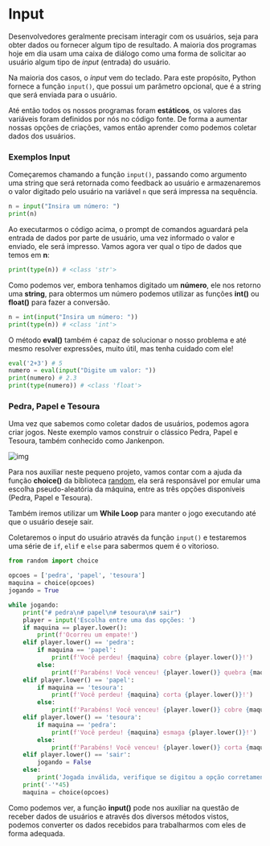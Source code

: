 # Input

Desenvolvedores geralmente precisam interagir com os usuários, seja para obter dados ou fornecer algum tipo de resultado. A maioria dos programas hoje em dia usam uma caixa de diálogo como uma forma de solicitar ao usuário algum tipo de *input* (entrada) do usuário.

Na maioria dos casos, o *input* vem do teclado. Para este propósito, Python fornece a função `input()`, que possui um parâmetro opcional, que é a string que será enviada para o usuário.

Até então todos os nossos programas foram **estáticos**, os valores das variáveis foram definidos por nós no código fonte. De forma a aumentar nossas opções de criações, vamos então aprender como podemos coletar dados dos usuários.

### Exemplos Input

Começaremos chamando a função `input()`, passando como argumento uma string que será retornada como feedback ao usuário e armazenaremos o valor digitado pelo usuário na variável `n` que será impressa na sequência.

```python
n = input("Insira um número: ")
print(n) 
```

Ao executarmos o código acima, o prompt de comandos aguardará pela entrada de dados por parte de usuário, uma vez informado o valor e enviado, ele será impresso. Vamos agora ver qual o tipo de dados que temos em **n**:

```python
print(type(n)) # <class 'str'>
```

Como podemos ver, embora tenhamos digitado um **número**, ele nos retorno uma **string**, para obtermos um número podemos utilizar as funções **int()** ou **float()** para fazer a conversão.

```python
n = int(input("Insira um número: "))
print(type(n)) # <class 'int'>
```

O método **eval()** também é capaz de solucionar o nosso problema e até mesmo resolver expressões, muito útil, mas tenha cuidado com ele!

```python
eval('2+3') # 5
numero = eval(input("Digite um valor: "))
print(numero) # 2.3
print(type(numero)) # <class 'float'>
```

### Pedra, Papel e Tesoura

Uma vez que sabemos como coletar dados de usuários, podemos agora criar jogos. Neste exemplo vamos construir o clássico Pedra, Papel e Tesoura, também conhecido como Jankenpon.

![img](https://raw.githubusercontent.com/the-akira/Python-Iluminado/master/Imagens/JanKenPon.png)

Para nos auxiliar neste pequeno projeto, vamos contar com a ajuda da função **choice()** da biblioteca [random](https://docs.python.org/3/library/random.html), ela será responsável por emular uma escolha pseudo-aleatória da máquina, entre as três opções disponíveis (Pedra, Papel e Tesoura).

Também iremos utilizar um **While Loop** para manter o jogo executando até que o usuário deseje sair.

Coletaremos o input do usuário através da função `input()` e testaremos uma série de `if`, `elif` e `else` para sabermos quem é o vitorioso.

```python
from random import choice

opcoes = ['pedra', 'papel', 'tesoura']
maquina = choice(opcoes)
jogando = True 

while jogando:
	print("# pedra\n# papel\n# tesoura\n# sair")
	player = input('Escolha entre uma das opções: ')
	if maquina == player.lower():
		print(f'Ocorreu um empate!')
	elif player.lower() == 'pedra':
		if maquina == 'papel':
			print(f'Você perdeu! {maquina} cobre {player.lower()}!')
		else:
			print(f'Parabéns! Você venceu! {player.lower()} quebra {maquina}!')
	elif player.lower() == 'papel':
		if maquina == 'tesoura':
			print(f'Você perdeu! {maquina} corta {player.lower()}!')
		else:
			print(f'Parabéns! Você venceu! {player.lower()} cobre {maquina}!')
	elif player.lower() == 'tesoura':
		if maquina == 'pedra':
			print(f'Você perdeu! {maquina} esmaga {player.lower()}!')
		else:
			print(f'Parabéns! Você venceu! {player.lower()} corta {maquina}!')
	elif player.lower() == 'sair':
		jogando = False
	else:
		print('Jogada inválida, verifique se digitou a opção corretamente!')
	print('-'*45)
	maquina = choice(opcoes)
```

Como podemos ver, a função **input()** pode nos auxiliar na questão de receber dados de usuários e através dos diversos métodos vistos, podemos converter os dados recebidos para trabalharmos com eles de forma adequada.
